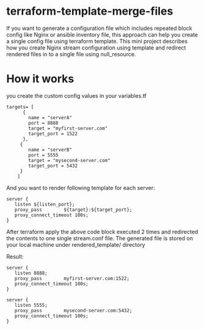 # terraform-template-merge-files

If you want to generate a configuration file which includes repeated block config like Nginx or ansible inventory file, this approach can help you create a single config file using terraform template.
This mini project describes how you create Nginx stream configuration using template and redirect rendered files in to a single file using null_resource.

# How it works
you create the custom config values in your variables.tf
```
targets= [
      {
        name = "serverA"  
        port = 8888
        target = "myfirst-server.com"
        target_port = 1522
      },
     {
        name = "serverB"     
        port = 5555
        target = "mysecond-server.com"
        target_port = 5432
     } 
    ]
``` 

And you want to render following template for each server:
``` 
server {
   listen ${listen_port};
   proxy_pass        ${target}:${target_port};
   proxy_connect_timeout 100s;
}
``` 

After terraform apply the above code block executed 2 times and redirected the contents to one single stream.conf file. The generated file is stored on your local machine under rendered_template/ directory

Result:
``` 
server {
   listen 8888;
   proxy_pass        myfirst-server.com:1522;
   proxy_connect_timeout 100s;
}

server {
   listen 5555;
   proxy_pass        mysecond-server.com:5432;
   proxy_connect_timeout 100s;
}
```
